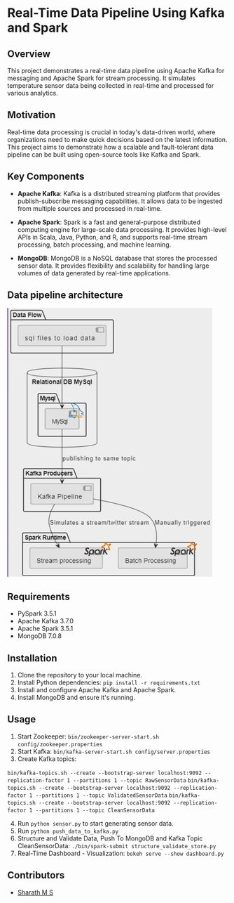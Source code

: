 # Real-Time Data Pipeline Using Kafka and Spark

## Overview

This project demonstrates a real-time data pipeline using Apache Kafka for messaging and Apache Spark for stream processing. It simulates temperature sensor data being collected in real-time and processed for various analytics.

## Motivation

Real-time data processing is crucial in today's data-driven world, where organizations need to make quick decisions based on the latest information. This project aims to demonstrate how a scalable and fault-tolerant data pipeline can be built using open-source tools like Kafka and Spark.

## Key Components

- **Apache Kafka**: Kafka is a distributed streaming platform that provides publish-subscribe messaging capabilities. It allows data to be ingested from multiple sources and processed in real-time.
  
- **Apache Spark**: Spark is a fast and general-purpose distributed computing engine for large-scale data processing. It provides high-level APIs in Scala, Java, Python, and R, and supports real-time stream processing, batch processing, and machine learning.

- **MongoDB**: MongoDB is a NoSQL database that stores the processed sensor data. It provides flexibility and scalability for handling large volumes of data generated by real-time applications.

## Data pipeline architecture

![alt text](<WhatsApp Image 2024-04-21 at 15.02.02_19daff5c.jpg>)

## Requirements

- PySpark 3.5.1
- Apache Kafka 3.7.0
- Apache Spark 3.5.1
- MongoDB 7.0.8

## Installation

1. Clone the repository to your local machine.
2. Install Python dependencies: `pip install -r requirements.txt`
3. Install and configure Apache Kafka and Apache Spark.
4. Install MongoDB and ensure it's running.

## Usage

1. Start Zookeeper: `bin/zookeeper-server-start.sh config/zookeeper.properties`
2. Start Kafka: `bin/kafka-server-start.sh config/server.properties`
3. Create Kafka topics:

`bin/kafka-topics.sh --create --bootstrap-server localhost:9092 --replication-factor 1 --partitions 1 --topic RawSensorData`
`bin/kafka-topics.sh --create --bootstrap-server localhost:9092 --replication-factor 1 --partitions 1 --topic ValidatedSensorData`
`bin/kafka-topics.sh --create --bootstrap-server localhost:9092 --replication-factor 1 --partitions 1 --topic CleanSensorData`

4. Run `python sensor.py` to start generating sensor data.
5. Run `python push_data_to_kafka.py`
6. Structure and Validate Data, Push To MongoDB and Kafka Topic CleanSensorData: `./bin/spark-submit structure_validate_store.py`
7. Real-Time Dashboard - Visualization: `bokeh serve --show dashboard.py`

## Contributors

- [Sharath M S](https://github.com/Sharath-44)

